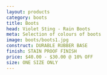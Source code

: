 ```yaml
---
layout: products
category: boots
title: Boots
head: Violet Sting - Rain Boots
meta: Selection of colours of boots
image: boots/boots1.jpg
construct: DURABLE RUBBER BASE
finish: STAIN PROOF FINISH
price: $40.00 - $30.00 @ 10% OFF 
size: ONE SIZE ONLY
---
```


<!--PURPLE POLKDA DOT BOOTS

$40.00 - $30.00 @ 10% OFF 

COLOUR: PURPLE

## DETAILS 

- AVAILABLE IN SIZE 6-11
- STAIN PROOF FINISH
- RUBBER WITH WATER PROOF COATING -->